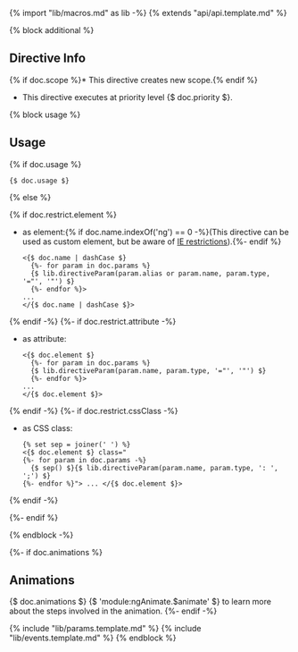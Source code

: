 {% import "lib/macros.md" as lib -%}
{% extends "api/api.template.md" %}

{% block additional %}
## Directive Info

{% if doc.scope %}* This directive creates new scope.{% endif %}
* This directive executes at priority level {$ doc.priority $}.

{% block usage %}
## Usage

{% if doc.usage %}
```
{$ doc.usage $}
```

{% else %}

{% if doc.restrict.element %}
* as element:{% if doc.name.indexOf('ng') == 0 -%}(This directive can be used as custom element, but be aware of <a href="guide/ie">IE restrictions</a>).{%- endif %}
    ```
    <{$ doc.name | dashCase $}
      {%- for param in doc.params %}
      {$ lib.directiveParam(param.alias or param.name, param.type, '="', '"') $}
      {%- endfor %}>
    ...
    </{$ doc.name | dashCase $}>
    ```
{% endif -%}
{%- if doc.restrict.attribute -%}
* as attribute:
    ```
    <{$ doc.element $}
      {%- for param in doc.params %}
      {$ lib.directiveParam(param.name, param.type, '="', '"') $}
      {%- endfor %}>
    ...
    </{$ doc.element $}>
    ```
{% endif -%}
{%- if doc.restrict.cssClass -%}
* as CSS class:
    ```
    {% set sep = joiner(' ') %}
    <{$ doc.element $} class="
    {%- for param in doc.params -%}
      {$ sep() $}{$ lib.directiveParam(param.name, param.type, ': ', ';') $}
    {%- endfor %}"> ... </{$ doc.element $}>
    ```
{% endif -%}

{%- endif %}

{% endblock -%}

{%- if doc.animations %}
## Animations
{$ doc.animations $}
{$ 'module:ngAnimate.$animate' $} to learn more about the steps involved in the animation.
{%- endif -%}

{% include "lib/params.template.md" %}
{% include "lib/events.template.md" %}
{% endblock %}

